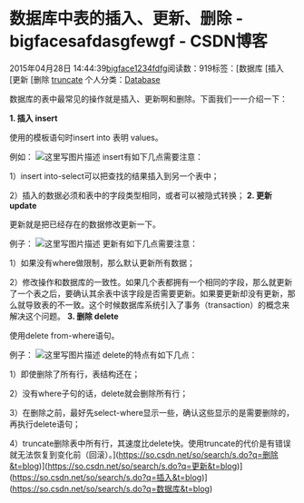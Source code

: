 # 数据库中表的插入、更新、删除 - bigfacesafdasgfewgf - CSDN博客





2015年04月28日 14:44:39[bigface1234fdfg](https://me.csdn.net/puqutogether)阅读数：919标签：[数据库																[插入																[更新																[删除																[truncate](https://so.csdn.net/so/search/s.do?q=truncate&t=blog)
个人分类：[Database](https://blog.csdn.net/puqutogether/article/category/2599071)





数据库的表中最常见的操作就是插入、更新啊和删除。下面我们一一介绍一下：

**1. 插入 insert**

使用的模板语句时insert into 表明 values。 

例如： 
![这里写图片描述](https://img-blog.csdn.net/20150428143220065)
insert有如下几点需要注意： 

1）insert into-select可以把查找的结果插入到另一个表中； 

2）插入的数据必须和表中的字段类型相同，或者可以被隐式转换；
**2. 更新 update**

更新就是把已经存在的数据修改更新一下。 

例子： 
![这里写图片描述](https://img-blog.csdn.net/20150428143954837)
更新有如下几点需要注意： 

1）如果没有where做限制，那么默认更新所有数据； 

2）修改操作和数据库的一致性。如果几个表都拥有一个相同的字段，那么就更新了一个表之后，要确认其余表中该字段是否需要更新。如果要更新却没有更新，那么就导致表的不一致。这个时候数据库系统引入了事务（transaction）的概念来解决这个问题。
**3. 删除 delete**

使用delete from-where语句。 

例子： 
![这里写图片描述](https://img-blog.csdn.net/20150428144341492)
delete的特点有如下几点： 

1）即使删除了所有行，表结构还在； 

2）没有where子句的话，delete就会删除所有行； 

3）在删除之前，最好先select-where显示一些，确认这些显示的是需要删除的，再执行delete语句； 

4）truncate删除表中所有行，其速度比delete快。使用truncate的代价是有错误就无法恢复到变化前（回滚）。](https://so.csdn.net/so/search/s.do?q=删除&t=blog)](https://so.csdn.net/so/search/s.do?q=更新&t=blog)](https://so.csdn.net/so/search/s.do?q=插入&t=blog)](https://so.csdn.net/so/search/s.do?q=数据库&t=blog)




